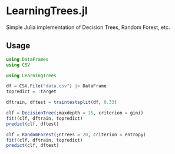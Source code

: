 # LearningTrees.jl

Simple Julia implementation of Decision Trees, Random Forest, etc.

## Usage
```julia
using DataFrames
using CSV

using LearningTrees

df = CSV.File("data.csv") |> DataFrame
topredict = :target

dftrain, dftest = traintestsplit(df, 0.33)

clf = DecisionTree(;maxdepth = 15, criterion = gini)
fit!(clf, dftrain, topredict)
predict(clf, dftest)

clf = RandomForest(;ntrees = 20, criterion = entropy)
fit!(clf, dftrain, topredict)
predict(clf, dftest)
```